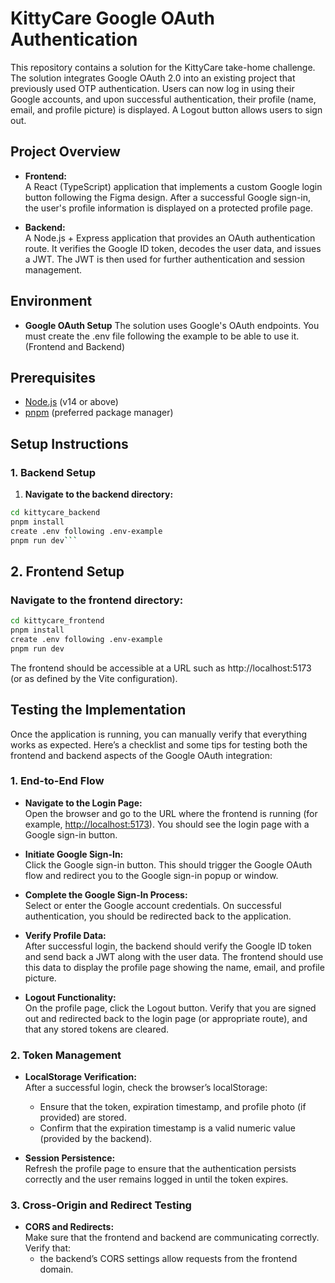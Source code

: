 # KittyCare Google OAuth Authentication

This repository contains a solution for the KittyCare take-home challenge. The solution integrates Google OAuth 2.0 into an existing project that previously used OTP authentication. Users can now log in using their Google accounts, and upon successful authentication, their profile (name, email, and profile picture) is displayed. A Logout button allows users to sign out.

## Project Overview

- **Frontend:**  
  A React (TypeScript) application that implements a custom Google login button following the Figma design. After a successful Google sign-in, the user's profile information is displayed on a protected profile page.

- **Backend:**  
  A Node.js + Express application that provides an OAuth authentication route. It verifies the Google ID token, decodes the user data, and issues a JWT. The JWT is then used for further authentication and session management.

## Environment

- **Google OAuth Setup**
  The solution uses Google's OAuth endpoints. You must create the .env file following the example to be able to use it. (Frontend and Backend)

## Prerequisites

- [Node.js](https://nodejs.org/) (v14 or above)
- [pnpm](https://pnpm.io/) (preferred package manager)

## Setup Instructions

### 1. Backend Setup

1. **Navigate to the backend directory:**

````bash
cd kittycare_backend
pnpm install
create .env following .env-example
pnpm run dev```
````

## 2. Frontend Setup

### Navigate to the frontend directory:

```bash
cd kittycare_frontend
pnpm install
create .env following .env-example
pnpm run dev
```

The frontend should be accessible at a URL such as http://localhost:5173 (or as defined by the Vite configuration).

## Testing the Implementation

Once the application is running, you can manually verify that everything works as expected. Here’s a checklist and some tips for testing both the frontend and backend aspects of the Google OAuth integration:

### 1. End-to-End Flow

- **Navigate to the Login Page:**  
  Open the browser and go to the URL where the frontend is running (for example, [http://localhost:5173](http://localhost:5173)). You should see the login page with a Google sign-in button.

- **Initiate Google Sign-In:**  
  Click the Google sign-in button. This should trigger the Google OAuth flow and redirect you to the Google sign-in popup or window.

- **Complete the Google Sign-In Process:**  
  Select or enter the Google account credentials. On successful authentication, you should be redirected back to the application.

- **Verify Profile Data:**  
  After successful login, the backend should verify the Google ID token and send back a JWT along with the user data. The frontend should use this data to display the profile page showing the name, email, and profile picture.

- **Logout Functionality:**  
  On the profile page, click the Logout button. Verify that you are signed out and redirected back to the login page (or appropriate route), and that any stored tokens are cleared.

### 2. Token Management

- **LocalStorage Verification:**  
  After a successful login, check the browser’s localStorage:
  - Ensure that the token, expiration timestamp, and profile photo (if provided) are stored.
  - Confirm that the expiration timestamp is a valid numeric value (provided by the backend).

- **Session Persistence:**  
  Refresh the profile page to ensure that the authentication persists correctly and the user remains logged in until the token expires.

### 3. Cross-Origin and Redirect Testing

- **CORS and Redirects:**  
  Make sure that the frontend and backend are communicating correctly. Verify that:
  - the backend’s CORS settings allow requests from the frontend domain.